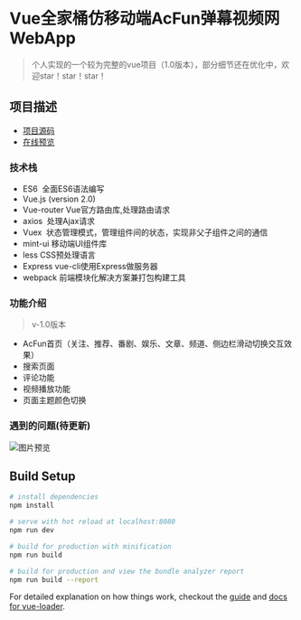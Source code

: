# Vue全家桶仿移动端AcFun弹幕视频网WebApp

> 个人实现的一个较为完整的vue项目（1.0版本），部分细节还在优化中，欢迎star！star！star！

## 项目描述

- [项目源码](https://github.com/tancky/vue-acfun/)
- [在线预览](https://tancky.github.io/vue-acfun/#/)

### 技术栈

- ES6  全面ES6语法编写
- Vue.js (version 2.0)  
- Vue-router  Vue官方路由库,处理路由请求
- axios  处理Ajax请求
- Vuex  状态管理模式，管理组件间的状态，实现非父子组件之间的通信
- mint-ui 移动端UI组件库
- less CSS预处理语言
- Express vue-cli使用Express做服务器
- webpack 前端模块化解决方案兼打包构建工具

### 功能介绍
> v-1.0版本

- AcFun首页（关注、推荐、番剧、娱乐、文章、频道、侧边栏滑动切换交互效果）
- 搜索页面
- 评论功能
- 视频播放功能
- 页面主题颜色切换

### 遇到的问题(待更新)


![图片预览](http://img.027cgb.cn/20170721/201772101775731906.gif)


## Build Setup

``` bash
# install dependencies
npm install

# serve with hot reload at localhost:8080
npm run dev

# build for production with minification
npm run build

# build for production and view the bundle analyzer report
npm run build --report
```

For detailed explanation on how things work, checkout the [guide](http://vuejs-templates.github.io/webpack/) and [docs for vue-loader](http://vuejs.github.io/vue-loader).
